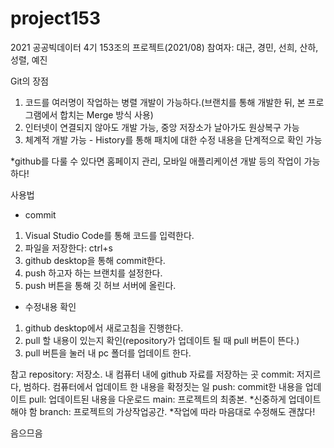 # project153
2021 공공빅데이터 4기 153조의 프로젝트(2021/08)
참여자: 대근, 경민, 선희, 산하, 성렬, 예진

Git의 장점
1. 코드를 여러명이 작업하는 병렬 개발이 가능하다.(브랜치를 통해 개발한 뒤, 본 프로그램에서 합치는 Merge 방식 사용)
2. 인터넷이 연결되지 않아도 개발 가능, 중앙 저장소가 날아가도 원상복구 가능
3. 체계적 개발 가능 - History를 통해 패치에 대한 수정 내용을 단계적으로 확인 가능

*github를 다룰 수 있다면 홈페이지 관리, 모바일 애플리케이션 개발 등의 작업이 가능하다!

사용법
- commit
1. Visual Studio Code를 통해 코드를 입력한다.
2. 파일을 저장한다: ctrl+s
3. github desktop을 통해 commit한다.
4. push 하고자 하는 브랜치를 설정한다.
5. push 버튼을 통해 깃 허브 서버에 올린다.

- 수정내용 확인
1. github desktop에서 새로고침을 진행한다.
2. pull 할 내용이 있는지 확인(repository가 업데이트 될 때 pull 버튼이 뜬다.)
3. pull 버튼을 눌러 내 pc 폴더를 업데이트 한다.


참고
repository: 저장소. 내 컴퓨터 내에 github 자료를 저장하는 곳
commit: 저지르다, 범하다. 컴퓨터에서 업데이트 한 내용을 확정짓는 일
push: commit한 내용을 업데이트
pull: 업데이트된 내용을 다운로드
main: 프로젝트의 최종본. *신중하게 업데이트해야 함
branch: 프로젝트의 가상작업공간. *작업에 따라 마음대로 수정해도 괜찮다!

음으므음